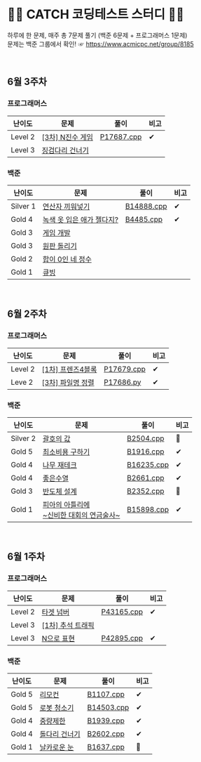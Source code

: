 # 👩‍💻 CATCH 코딩테스트 스터디 👨‍💻

하루에 한 문제, 매주 총 7문제 풀기 (백준 6문제 + 프로그래머스 1문제)<br>
문제는 백준 그룹에서 확인! ☞ https://www.acmicpc.net/group/8185



<br>

## 6월 3주차

### 프로그래머스

| 난이도  | 문제                                                         | 풀이                                | 비고 |
| ------- | ------------------------------------------------------------ | ----------------------------------- | ---- |
| Level 2 | [[3차] N진수 게임](https://programmers.co.kr/learn/courses/30/lessons/17687) | [P17687.cpp](June%203rd/P17687.cpp) | ✔    |
| Level 3 | [징검다리 건너기](https://programmers.co.kr/learn/courses/30/lessons/64062) |                                     |      |

### 백준

| 난이도   | 문제                                                         | 풀이                                | 비고 |
| -------- | ------------------------------------------------------------ | ----------------------------------- | ---- |
| Silver 1 | [연산자 끼워넣기](https://www.acmicpc.net/problem/14888)     | [B14888.cpp](June%203rd/B14888.cpp) | ✔    |
| Gold 4   | [녹색 옷 입은 애가 젤다지?](https://www.acmicpc.net/problem/4485) | [B4485.cpp](June%203rd/B4485.cpp)   | ✔    |
| Gold 3   | [게임 개발](https://www.acmicpc.net/problem/1516)            |                                     |      |
| Gold 3   | [원판 돌리기](https://www.acmicpc.net/problem/17822)         |                                     |      |
| Gold 2   | [합이 0인 네 정수](https://www.acmicpc.net/problem/7453)     |                                     |      |
| Gold 1   | [큐빙](https://www.acmicpc.net/problem/5373)                 |                                     |      |

<br>

## 6월 2주차

### 프로그래머스

| 난이도  | 문제                                                         | 풀이                                | 비고 |
| ------- | ------------------------------------------------------------ | ----------------------------------- | ---- |
| Level 2 | [[1차] 프렌즈4블록](https://programmers.co.kr/learn/courses/30/lessons/17679) | [P17679.cpp](June%202nd/P17679.cpp) | ✔    |
| Leve 2  | [[3차] 파일명 정렬](https://programmers.co.kr/learn/courses/30/lessons/17686) | [P17686.py](June%202nd/P17686.py)   | ✔    |

### 백준

| 난이도   | 문제                                                         | 풀이                                | 비고 |
| -------- | ------------------------------------------------------------ | ----------------------------------- | ---- |
| Silver 2 | [괄호의 값](https://www.acmicpc.net/problem/2504)            | [B2504.cpp](June%202nd/B2504.cpp)   | 🔎    |
| Gold 5   | [최소비용 구하기](https://www.acmicpc.net/problem/1916)      | [B1916.cpp](June%202nd/B1916.cpp)   | ✔    |
| Gold 4   | [나무 재테크](https://www.acmicpc.net/problem/16235)         | [B16235.cpp](June%202nd/B16235.cpp) | ✔    |
| Gold 4   | [좋은수열](https://www.acmicpc.net/problem/2661)             | [B2661.cpp](June%202nd/B2661.cpp)   | ✔    |
| Gold 3   | [반도체 설계](https://www.acmicpc.net/problem/2352)          | [B2352.cpp](June%202nd/B2352.cpp)   | 🔎    |
| Gold 1   | [피아의 아틀리에<br>\~신비한 대회의 연금술사\~](https://www.acmicpc.net/problem/15898) | [B15898.cpp](June%202nd/B15898.cpp) | ✔    |

<br>

## 6월 1주차

### 프로그래머스

| 난이도  | 문제                                                         | 풀이                                | 비고 |
| ------- | ------------------------------------------------------------ | ----------------------------------- | ---- |
| Level 2 | [타겟 넘버](https://programmers.co.kr/learn/courses/30/lessons/43165) | [P43165.cpp](June%201st/P43165.cpp) | ✔    |
| Level 3 | [[1차] 추석 트래픽](https://programmers.co.kr/learn/courses/30/lessons/17676) |                                     |      |
| Level 3 | [N으로 표현](https://programmers.co.kr/learn/courses/30/lessons/42895) | [P42895.cpp](June%201st/P42895.cpp) | ✔    |

### 백준

| 난이도 | 문제                                                  | 풀이                                | 비고 |
| ------ | ----------------------------------------------------- | ----------------------------------- | ---- |
| Gold 5 | [리모컨](https://www.acmicpc.net/problem/1107)        | [B1107.cpp](June%201st/B1107.cpp)   | ✔    |
| Gold 5 | [로봇 청소기](https://www.acmicpc.net/problem/14503)  | [B14503.cpp](June%201st/B14503.cpp) | ✔    |
| Gold 4 | [중량제한](https://www.acmicpc.net/problem/1939)      | [B1939.cpp](June%201st/B1939.cpp)   | ✔    |
| Gold 4 | [돌다리 건너기](https://www.acmicpc.net/problem/2602) | [B2602.cpp](June%201st/B2602.cpp)   | ✔    |
| Gold 1 | [날카로운 눈](https://www.acmicpc.net/problem/1637)   | [B1637.cpp](June%201st/B1637.cpp)   | 🔎    |

